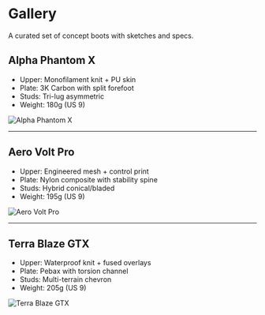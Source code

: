 # Gallery

A curated set of concept boots with sketches and specs.

## Alpha Phantom X

- Upper: Monofilament knit + PU skin
- Plate: 3K Carbon with split forefoot
- Studs: Tri-lug asymmetric
- Weight: 180g (US 9)

![Alpha Phantom X](https://images.unsplash.com/photo-1517649763962-0c623066013b?q=80&w=1600&auto=format&fit=crop)

---

## Aero Volt Pro

- Upper: Engineered mesh + control print
- Plate: Nylon composite with stability spine
- Studs: Hybrid conical/bladed
- Weight: 195g (US 9)

![Aero Volt Pro](https://images.unsplash.com/photo-1550955149-1a1b0f74693c?q=80&w=1600&auto=format&fit=crop)

---

## Terra Blaze GTX

- Upper: Waterproof knit + fused overlays
- Plate: Pebax with torsion channel
- Studs: Multi-terrain chevron
- Weight: 205g (US 9)

![Terra Blaze GTX](https://images.unsplash.com/photo-1542291026-7eec264c27ff?q=80&w=1600&auto=format&fit=crop)
